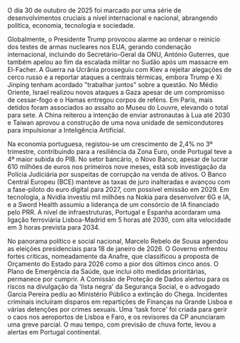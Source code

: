  O dia 30 de outubro de 2025 foi marcado por uma série de desenvolvimentos cruciais a nível internacional e nacional, abrangendo política, economia, tecnologia e sociedade.

Globalmente, o Presidente Trump provocou alarme ao ordenar o reinício dos testes de armas nucleares nos EUA, gerando condenação internacional, incluindo do Secretário-Geral da ONU, António Guterres, que também apelou ao fim da escalada militar no Sudão após um massacre em El-Facher. A Guerra na Ucrânia prosseguiu com Kiev a rejeitar alegações de cerco russo e a reportar ataques a centrais térmicas, embora Trump e Xi Jinping tenham acordado "trabalhar juntos" sobre a questão. No Médio Oriente, Israel realizou novos ataques a Gaza apesar de um compromisso de cessar-fogo e o Hamas entregou corpos de reféns. Em Paris, mais detidos foram associados ao assalto ao Museu do Louvre, elevando o total para sete. A China reiterou a intenção de enviar astronautas à Lua até 2030 e Taiwan aprovou a construção de uma nova unidade de semicondutores para impulsionar a Inteligência Artificial.

Na economia portuguesa, registou-se um crescimento de 2,4% no 3º trimestre, contribuindo para a resiliência da Zona Euro, onde Portugal teve a 4ª maior subida do PIB. No setor bancário, o Novo Banco, apesar de lucrar 610 milhões de euros nos primeiros nove meses, está sob investigação da Polícia Judiciária por suspeitas de corrupção na venda de ativos. O Banco Central Europeu (BCE) manteve as taxas de juro inalteradas e avançou com a fase-piloto do euro digital para 2027, com possível emissão em 2029. Em tecnologia, a Nvidia investiu mil milhões na Nokia para desenvolver 6G e IA, e a Sword Health assumiu a liderança de um consórcio de IA financiado pelo PRR. A nível de infraestruturas, Portugal e Espanha acordaram uma ligação ferroviária Lisboa-Madrid em 5 horas até 2030, com alta velocidade em 3 horas prevista para 2034.

No panorama político e social nacional, Marcelo Rebelo de Sousa agendou as eleições presidenciais para 18 de janeiro de 2026. O Governo enfrentou fortes críticas, nomeadamente da Anafre, que classificou a proposta de Orçamento do Estado para 2026 como a pior dos últimos cinco anos. O Plano de Emergência da Saúde, que inclui oito medidas prioritárias, permanece por cumprir. A Comissão de Proteção de Dados alertou para os riscos na divulgação da 'lista negra' da Segurança Social, e o advogado Garcia Pereira pediu ao Ministério Público a extinção do Chega. Incidentes criminais incluíram disparos em repartições de Finanças na Grande Lisboa e várias detenções por crimes sexuais. Uma 'task force' foi criada para gerir o caos nos aeroportos de Lisboa e Faro, e os revisores da CP anunciaram uma greve parcial. O mau tempo, com previsão de chuva forte, levou a alertas em Portugal continental.